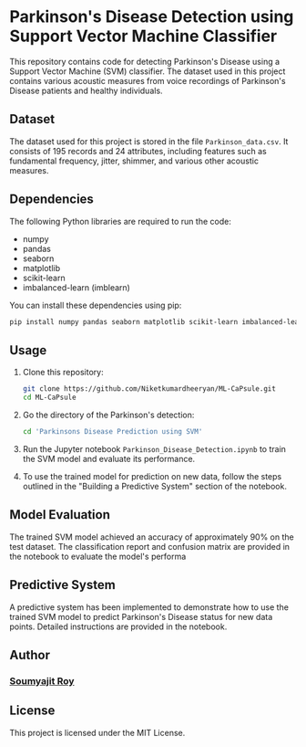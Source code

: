 # Parkinson's Disease Detection using Support Vector Machine Classifier

This repository contains code for detecting Parkinson's Disease using a Support Vector Machine (SVM) classifier. The dataset used in this project contains various acoustic measures from voice recordings of Parkinson's Disease patients and healthy individuals.

## Dataset

The dataset used for this project is stored in the file `Parkinson_data.csv`. It consists of 195 records and 24 attributes, including features such as fundamental frequency, jitter, shimmer, and various other acoustic measures.

## Dependencies

The following Python libraries are required to run the code:

- numpy
- pandas
- seaborn
- matplotlib
- scikit-learn
- imbalanced-learn (imblearn)

You can install these dependencies using pip:
```bash
pip install numpy pandas seaborn matplotlib scikit-learn imbalanced-learn
```
## Usage

1. Clone this repository:

    ```bash
    git clone https://github.com/Niketkumardheeryan/ML-CaPsule.git
    cd ML-CaPsule
    ```

2. Go the directory of the Parkinson's detection:

    ```bash
    cd 'Parkinsons Disease Prediction using SVM'
    ```

3. Run the Jupyter notebook `Parkinson_Disease_Detection.ipynb` to train the SVM model and evaluate its performance.

4. To use the trained model for prediction on new data, follow the steps outlined in the "Building a Predictive System" section of the notebook.

## Model Evaluation

The trained SVM model achieved an accuracy of approximately 90% on the test dataset. The classification report and confusion matrix are provided in the notebook to evaluate the model's performa

## Predictive System

A predictive system has been implemented to demonstrate how to use the trained SVM model to predict Parkinson's Disease status for new data points. Detailed instructions are provided in the notebook.

## Author

### [Soumyajit Roy](https://github.com/roysammy123)

## License

This project is licensed under the MIT License.